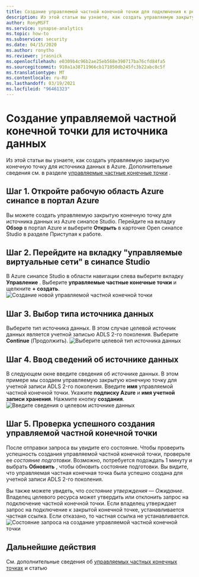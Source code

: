```yaml
---
title: Создание управляемой частной конечной точки для подключения к результатам источника данных
description: Из этой статьи вы узнаете, как создать управляемую закрытую конечную точку для источников данных из рабочей области Azure синапсе.
author: RonyMSFT
ms.service: synapse-analytics
ms.topic: how-to
ms.subservice: security
ms.date: 04/15/2020
ms.author: ronytho
ms.reviewer: jrasnick
ms.openlocfilehash: e0309b4c96b2ae25eb568e390717ba76cfd84fa5
ms.sourcegitcommit: 910a1a38711966cb171050db245fc3b22abc8c5f
ms.translationtype: MT
ms.contentlocale: ru-RU
ms.lasthandoff: 03/19/2021
ms.locfileid: "96461323"
---
```

# <a name="create-a-managed-private-endpoint-to-your-data-source"></a>Создание управляемой частной конечной точки для источника данных

Из этой статьи вы узнаете, как создать управляемую закрытую конечную точку для источника данных в Azure. Дополнительные сведения см. в разделе [управляемые частные конечные точки](./synapse-workspace-managed-private-endpoints.md) .

## <a name="step-1-open-your-azure-synapse-workspace-in-azure-portal"></a>Шаг 1. Откройте рабочую область Azure синапсе в портал Azure

Вы можете создать управляемую закрытую конечную точку для источника данных из Azure синапсе Studio. Перейдите на вкладку **Обзор** в портал Azure и выберите **Открыть** в карточке Open синапсе Studio в разделе Приступая к работе.

## <a name="step-2-navigate-to-the-managed-virtual-networks-tab-in-synapse-studio"></a>Шаг 2. Перейдите на вкладку "управляемые виртуальные сети" в синапсе Studio

В Azure синапсе Studio в области навигации слева выберите вкладку **Управление** . Выберите **управляемые частные конечные точки** и щелкните **+ создать**.
![Создание новой управляемой частной конечной точки](./media/how-to-create-managed-private-endpoints/managed-private-endpoint-2.png)

## <a name="step-3-select-the-data-source-type"></a>Шаг 3. Выбор типа источника данных

Выберите тип источника данных. В этом случае целевой источник данных является учетной записью ADLS 2-го поколения. Выберите **Continue** (Продолжить).
![Выберите целевой тип источника данных](./media/how-to-create-managed-private-endpoints/managed-private-endpoint-3.png)

## <a name="step-4-enter-information-about-the-data-source"></a>Шаг 4. Ввод сведений об источнике данных

В следующем окне введите сведения об источнике данных. В этом примере мы создаем управляемую закрытую конечную точку для учетной записи ADLS 2-го поколения. Введите **имя** управляемой частной конечной точки. Укажите **подписку Azure** и **имя учетной записи хранения**. Нажмите кнопку **создания**.
![Введите сведения о целевом источнике данных](./media/how-to-create-managed-private-endpoints/managed-private-endpoint-4.png)

## <a name="step-5-verify-that-your-managed-private-endpoint-was-successfully-created"></a>Шаг 5. Проверка успешного создания управляемой частной конечной точки

После отправки запроса вы увидите его состояние. Чтобы проверить успешность создания управляемой частной конечной точки, проверьте ее *состояние подготовки*. Возможно, потребуется подождать 1 минуту и выбрать **Обновить** , чтобы обновить состояние подготовки. Вы видите, что управляемая частная конечная точка была успешно создана для учетной записи ADLS 2-го поколения.

Вы также можете увидеть, что *состояние утверждения* — *Ожидание*. Владелец целевого ресурса может утвердить или отклонить запрос на подключение частной конечной точки. Если владелец утверждает запрос на подключение к закрытой конечной точке, устанавливается частная ссылка. Если отказано, то частная ссылка не устанавливается.
![Состояние запроса на создание управляемой частной конечной точки](./media/how-to-create-managed-private-endpoints/managed-private-endpoint-5.png)

## <a name="next-steps"></a>Дальнейшие действия

См. дополнительные сведения об [управляемых частных конечных точках](./synapse-workspace-managed-private-endpoints.md) и статью